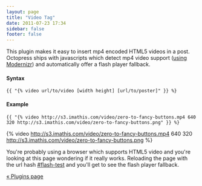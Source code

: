 ```yaml
---
layout: page
title: "Video Tag"
date: 2011-07-23 17:34
sidebar: false
footer: false
---
```


This plugin makes it easy to insert mp4 encoded HTML5 videos in a post. Octopress ships with javascripts which
detect mp4 video support ([using Modernizr](http://modernizr.com)) and automatically offer a flash player fallback.

#### Syntax

    {{ "{% video url/to/video [width height] [url/to/poster]" }} %}

#### Example

    {{ "{% video http://s3.imathis.com/video/zero-to-fancy-buttons.mp4 640 320 http://s3.imathis.com/video/zero-to-fancy-buttons.png" }} %}


{% video http://s3.imathis.com/video/zero-to-fancy-buttons.mp4 640 320 http://s3.imathis.com/video/zero-to-fancy-buttons.png %}

<p>You're probably using a browser which supports HTML5 video and you're looking at this page wondering if it really works.
Reloading the page with the url hash <a href="#flash-test">#flash-test</a> and you'll get to see the flash player fallback.</p>

[&laquo; Plugins page](/octopress/plugins)
